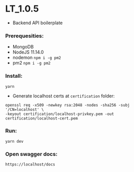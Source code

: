 # LT_1.0.5

- Backend API boilerplate

### Prerequesities:
- MongoDB
- NodeJS 11.14.0
- nodemon `npm i -g pm2`
- pm2 `npm i -g pm2`

### Install:
``` yarn ```

- Generate localhost certs at `certification` folder:
```
openssl req -x509 -newkey rsa:2048 -nodes -sha256 -subj '/CN=localhost' \
-keyout certification/localhost-privkey.pem -out certification/localhost-cert.pem
```

### Run:
``` yarn dev ```

### Open swagger docs:
``` https://localhost/docs ```

